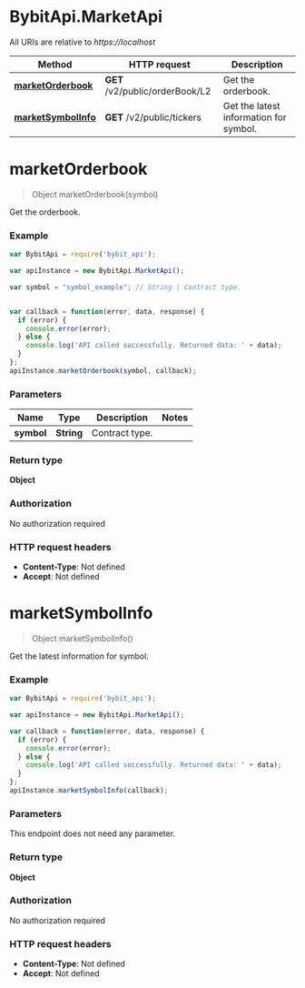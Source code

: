 # BybitApi.MarketApi

All URIs are relative to *https://localhost*

Method | HTTP request | Description
------------- | ------------- | -------------
[**marketOrderbook**](MarketApi.md#marketOrderbook) | **GET** /v2/public/orderBook/L2 | Get the orderbook.
[**marketSymbolInfo**](MarketApi.md#marketSymbolInfo) | **GET** /v2/public/tickers | Get the latest information for symbol.


<a name="marketOrderbook"></a>
# **marketOrderbook**
> Object marketOrderbook(symbol)

Get the orderbook.

### Example
```javascript
var BybitApi = require('bybit_api');

var apiInstance = new BybitApi.MarketApi();

var symbol = "symbol_example"; // String | Contract type.


var callback = function(error, data, response) {
  if (error) {
    console.error(error);
  } else {
    console.log('API called successfully. Returned data: ' + data);
  }
};
apiInstance.marketOrderbook(symbol, callback);
```

### Parameters

Name | Type | Description  | Notes
------------- | ------------- | ------------- | -------------
 **symbol** | **String**| Contract type. | 

### Return type

**Object**

### Authorization

No authorization required

### HTTP request headers

 - **Content-Type**: Not defined
 - **Accept**: Not defined

<a name="marketSymbolInfo"></a>
# **marketSymbolInfo**
> Object marketSymbolInfo()

Get the latest information for symbol.

### Example
```javascript
var BybitApi = require('bybit_api');

var apiInstance = new BybitApi.MarketApi();

var callback = function(error, data, response) {
  if (error) {
    console.error(error);
  } else {
    console.log('API called successfully. Returned data: ' + data);
  }
};
apiInstance.marketSymbolInfo(callback);
```

### Parameters
This endpoint does not need any parameter.

### Return type

**Object**

### Authorization

No authorization required

### HTTP request headers

 - **Content-Type**: Not defined
 - **Accept**: Not defined

